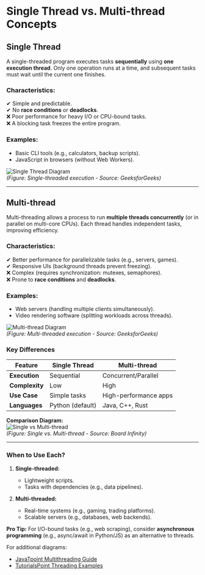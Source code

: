 # Single Thread vs. Multi-thread Concepts

## **Single Thread**
A single-threaded program executes tasks **sequentially** using **one execution thread**. Only one operation runs at a time, and subsequent tasks must wait until the current one finishes.  

### **Characteristics:**  
✔ Simple and predictable.  
✔ No **race conditions** or **deadlocks**.  
❌ Poor performance for heavy I/O or CPU-bound tasks.  
❌ A blocking task freezes the entire program.  

### **Examples:**  
- Basic CLI tools (e.g., calculators, backup scripts).  
- JavaScript in browsers (without Web Workers).  

![Single Thread Diagram](https://media.geeksforgeeks.org/wp-content/uploads/20230626113805/Single-Thread-Execution.png)  
*(Figure: Single-threaded execution - Source: GeeksforGeeks)*  

---  

## **Multi-thread**
Multi-threading allows a process to run **multiple threads concurrently** (or in parallel on multi-core CPUs). Each thread handles independent tasks, improving efficiency.  

### **Characteristics:**  
✔ Better performance for parallelizable tasks (e.g., servers, games).  
✔ Responsive UIs (background threads prevent freezing).  
❌ Complex (requires synchronization: mutexes, semaphores).  
❌ Prone to **race conditions** and **deadlocks**.  

### **Examples:**  
- Web servers (handling multiple clients simultaneously).  
- Video rendering software (splitting workloads across threads).  

![Multi-thread Diagram](https://media.geeksforgeeks.org/wp-content/uploads/20230626113807/Multi-Thread-Execution.png)  
*(Figure: Multi-threaded execution - Source: GeeksforGeeks)*  

### **Key Differences**  
| Feature            | Single Thread         | Multi-thread          |  
|--------------------|----------------------|-----------------------|  
| **Execution**      | Sequential           | Concurrent/Parallel   |  
| **Complexity**     | Low                  | High                  |  
| **Use Case**       | Simple tasks         | High-performance apps |  
| **Languages**      | Python (default)     | Java, C++, Rust       |  

**Comparison Diagram:**  
![Single vs Multi-thread](https://www.boardinfinity.com/blog/content/images/2023/02/Multithreading-vs-Single-threading.png)  
*(Figure: Single vs. Multi-thread - Source: Board Infinity)*  

---

### **When to Use Each?**  
1. **Single-threaded:**  
   - Lightweight scripts.  
   - Tasks with dependencies (e.g., data pipelines).  

2. **Multi-threaded:**  
   - Real-time systems (e.g., gaming, trading platforms).  
   - Scalable servers (e.g., databases, web backends).  

**Pro Tip:** For I/O-bound tasks (e.g., web scraping), consider **asynchronous programming** (e.g., async/await in Python/JS) as an alternative to threads.  

For additional diagrams:  
- [JavaTpoint Multithreading Guide](https://www.javatpoint.com/multithreading-in-java)  
- [TutorialsPoint Threading Examples](https://www.tutorialspoint.com/multi-threading-in-java)  
